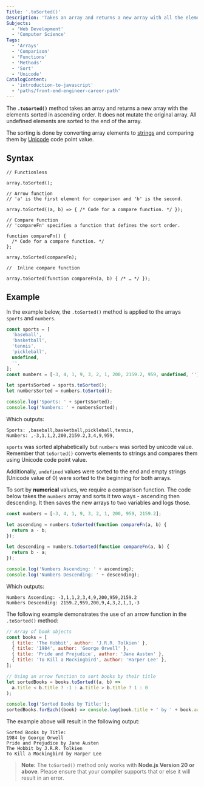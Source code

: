 ```yaml
---
Title: '.toSorted()'
Description: 'Takes an array and returns a new array with all the elements sorted in ascending order.'
Subjects:
  - 'Web Development'
  - 'Computer Science'
Tags:
  - 'Arrays'
  - 'Comparison'
  - 'Functions'
  - 'Methods'
  - 'Sort'
  - 'Unicode'
CatalogContent:
  - 'introduction-to-javascript'
  - 'paths/front-end-engineer-career-path'
---
```


The **`.toSorted()`** method takes an array and returns a new array with the elements sorted in ascending order. It does not mutate the original array. All undefined elements are sorted to the end of the array.

The sorting is done by converting array elements to [strings](https://www.codecademy.com/resources/docs/javascript/strings) and comparing them by [Unicode](https://www.codecademy.com/resources/docs/general/unicode) code point value.

## Syntax

```pseudo
// Functionless

array.toSorted();

// Arrow function
// 'a' is the first element for comparison and 'b' is the second.

array.toSorted((a, b) => { /* Code for a compare function. */ });

// Compare function
// 'compareFn' specifies a function that defines the sort order.

function compareFn() {
  /* Code for a compare function. */
};

array.toSorted(compareFn);

//  Inline compare function

array.toSorted(function compareFn(a, b) { /* … */ });
```

## Example

In the example below, the `.toSorted()` method is applied to the arrays `sports` and `numbers`.

```js
const sports = [
  'baseball',
  'basketball',
  'tennis',
  'pickleball',
  undefined,
  '',
];
const numbers = [-3, 4, 1, 9, 3, 2, 1, 200, 2159.2, 959, undefined, ''];

let sportsSorted = sports.toSorted();
let numbersSorted = numbers.toSorted();

console.log('Sports: ' + sportsSorted);
console.log('Numbers: ' + numbersSorted);
```

Which outputs:

```shell
Sports: ,baseball,basketball,pickleball,tennis,
Numbers: ,-3,1,1,2,200,2159.2,3,4,9,959,
```

`sports` was sorted alphabetically but `numbers` was sorted by unicode value. Remember that `toSorted()` converts elements to strings and compares them using Unicode code point value.

Additionally, `undefined` values were sorted to the end and empty strings (Unicode value of 0) were sorted to the beginning for both arrays.

To sort by **numerical** values, we require a comparison function. The code below takes the `numbers` array and sorts it two ways - ascending then descending. It then saves the new arrays to two variables and logs those.

```js
const numbers = [-3, 4, 1, 9, 3, 2, 1, 200, 959, 2159.2];

let ascending = numbers.toSorted(function compareFn(a, b) {
  return a - b;
});

let descending = numbers.toSorted(function compareFn(a, b) {
  return b - a;
});

console.log('Numbers Ascending: ' + ascending);
console.log('Numbers Descending: ' + descending);
```

Which outputs:

```shell
Numbers Ascending: -3,1,1,2,3,4,9,200,959,2159.2
Numbers Descending: 2159.2,959,200,9,4,3,2,1,1,-3
```

The following example demonstrates the use of an arrow function in the `.toSorted()` method:

```js
// Array of book objects
const books = [
  { title: 'The Hobbit', author: 'J.R.R. Tolkien' },
  { title: '1984', author: 'George Orwell' },
  { title: 'Pride and Prejudice', author: 'Jane Austen' },
  { title: 'To Kill a Mockingbird', author: 'Harper Lee' },
];

// Using an arrow function to sort books by their title
let sortedBooks = books.toSorted((a, b) =>
  a.title < b.title ? -1 : a.title > b.title ? 1 : 0
);

console.log('Sorted Books by Title:');
sortedBooks.forEach((book) => console.log(book.title + ' by ' + book.author));
```

The example above will result in the following output:

```shell
Sorted Books by Title:
1984 by George Orwell
Pride and Prejudice by Jane Austen
The Hobbit by J.R.R. Tolkien
To Kill a Mockingbird by Harper Lee
```

> **Note:** The `toSorted()` method only works with **Node.js Version 20 or above**. Please ensure that your compiler supports that or else it will result in an error.
